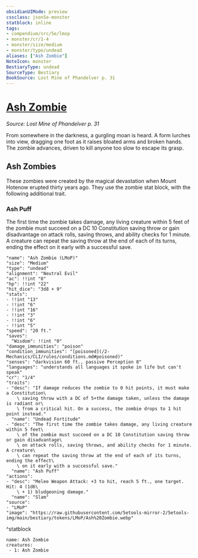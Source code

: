```yaml
---
obsidianUIMode: preview
cssclass: json5e-monster
statblock: inline
tags:
- compendium/src/5e/lmop
- monster/cr/1-4
- monster/size/medium
- monster/type/undead
aliases: ["Ash Zombie"]
NoteIcon: monster
BestiaryType: undead
SourceType: Bestiary
BookSource: Lost Mine of Phandelver p. 31
---
```

# [Ash Zombie](2-Mechanics/CLI/bestiary/undead/ash-zombie-lmop.md)
*Source: Lost Mine of Phandelver p. 31*  

From somewhere in the darkness, a gurgling moan is heard. A form lurches into view, dragging one foot as it raises bloated arms and broken hands. The zombie advances, driven to kill anyone too slow to escape its grasp.

## Ash Zombies

These zombies were created by the magical devastation when Mount Hotenow erupted thirty years ago. They use the zombie stat block, with the following additional trait.

### Ash Puff

The first time the zombie takes damage, any living creature within 5 feet of the zombie must succeed on a DC 10 Constitution saving throw or gain disadvantage on attack rolls, saving throws, and ability checks for 1 minute. A creature can repeat the saving throw at the end of each of its turns, ending the effect on it early with a successful save.

```statblock
"name": "Ash Zombie (LMoP)"
"size": "Medium"
"type": "undead"
"alignment": "Neutral Evil"
"ac": !!int "8"
"hp": !!int "22"
"hit_dice": "3d8 + 9"
"stats":
- !!int "13"
- !!int "6"
- !!int "16"
- !!int "3"
- !!int "6"
- !!int "5"
"speed": "20 ft."
"saves":
  "Wisdom": !!int "0"
"damage_immunities": "poison"
"condition_immunities": "[poisoned](/2-Mechanics/CLI/rules/conditions.md#poisoned)"
"senses": "darkvision 60 ft., passive Perception 8"
"languages": "understands all languages it spoke in life but can't speak"
"cr": "1/4"
"traits":
- "desc": "If damage reduces the zombie to 0 hit points, it must make a Constitution\
    \ saving throw with a DC of 5+the damage taken, unless the damage is radiant or\
    \ from a critical hit. On a success, the zombie drops to 1 hit point instead."
  "name": "Undead Fortitude"
- "desc": "The first time the zombie takes damage, any living creature within 5 feet\
    \ of the zombie must succeed on a DC 10 Constitution saving throw or gain disadvantage\
    \ on attack rolls, saving throws, and ability checks for 1 minute. A creature\
    \ can repeat the saving throw at the end of each of its turns, ending the effect\
    \ on it early with a successful save."
  "name": "Ash Puff"
"actions":
- "desc": "Melee Weapon Attack: +3 to hit, reach 5 ft., one target. Hit: 4 (1d6\
    \ + 1) bludgeoning damage."
  "name": "Slam"
"source":
- "LMoP"
"image": "https://raw.githubusercontent.com/5etools-mirror-2/5etools-img/main/bestiary/tokens/LMoP/Ash%20Zombie.webp"
```
^statblock

```encounter-table
name: Ash Zombie
creatures:
 - 1: Ash Zombie
```